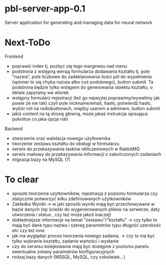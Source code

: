 # pbl-server-app-0.1
Server application for generating and managing data for neural network

# Next-ToDo

Frontend
- poprawić index tj. pozbyć się tego marginesu nad menu
- podstrona z wstępną wersją formularza dodawania kształtu tj. pole "nazwa", pole liczbowe do zadeklarowania ilości pól do wypełnienia (spinner to się chyba nazwa albo coś podobnego), button submit.
Ta podstrona będzie tylko wstępem do generowania obiektu kształtu, o detale zapytamy we wtorek
- wstępny formularz rejestracji (też go najwyżej poprawimy/wywalimy jak powie że nie tak) czyli pole nickname/email, hasło, potwierdź hasło, wybór roli na radiobuttonach, między userem a adminem, button submit
- jakiś content na tą stronę główną, może jakaś instrukcja opisująca pokrótce co jaka opcja robi

Backend
- stworzenie oraz walidacja nowego użytkownika
- tworzenie zestawu kształtu do obsługi w formularzu
- serwis do przekazywania tasków obliczeniowych w RabbitMQ
- serwis mailowy do przekazywania informacji o zakończonych zadaniach
- migracja bazy na MySQL (?)

# To clear

- sposób tworzenia użytkowników, rejestracja z poziomu formularza czy statycznie potworzyć kilku zdefiniowanych użytkowników
- Zakładka Wyniki -> w jaki sposób wyniki mają być przechowywane w bazie danych (np ścieżki do wygenerowanych plików na serwerze, daty utworzenia i status , czy też może jakoś inaczej)
- dokładniejsze informacje na temat "zestawu"/"kształtu" -> czy tylko to mają być dane typu nazwa i szereg parametrów typu długość szerokość etc czy też inne
- jak ma wyglądać proces tworzenia nowego zadania, -> czy to ma być tylko wybranie kształtu, zadanie wartości i wysłanie
- czy do serwisu kolejkowania mają być dostępne z poziomu panelu ewentualne zmiany parametrów konfiguracyjnych
- rodzaj bazy danych (MSSQL, MySQL, czy cokolwiek...)
